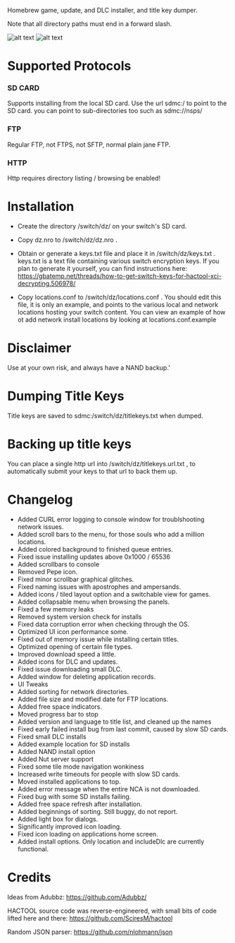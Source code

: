 Homebrew game, update, and DLC installer, and title key dumper.

Note that all directory paths must end in a forward slash.

![alt text](https://raw.githubusercontent.com/blawar/nut/master/dz/ss.jpg)
![alt text](https://raw.githubusercontent.com/blawar/nut/master/dz/install.jpg)

# Supported Protocols #
### SD CARD ###
Supports installing from the local SD  card.  Use the url sdmc:/ to point to the SD card.  you can point to sub-directories too such as sdmc://nsps/

### FTP ###
Regular FTP, not FTPS, not SFTP, normal plain jane FTP.

### HTTP ###
Http requires directory listing / browsing be enabled!

# Installation

 - Create the directory /switch/dz/ on your switch's SD card.
 
 - Copy dz.nro to /switch/dz/dz.nro .
 
 - Obtain or generate a keys.txt file and place it in /switch/dz/keys.txt .  keys.txt is a text file containing various switch encryption keys.  If you plan to generate it yourself, you can find instructions here:  https://gbatemp.net/threads/how-to-get-switch-keys-for-hactool-xci-decrypting.506978/
 
 - Copy locations.conf to /switch/dz/locations.conf .  You should edit this file, it is only an example, and points to the various local and network locations hosting your switch content.  You can view an example of how ot add network install locations by looking at locations.conf.example

# Disclaimer

Use at your own risk, and always have a NAND backup.'

# Dumping Title Keys

Title keys are saved to sdmc:/switch/dz/titlekeys.txt when dumped.

# Backing up title keys

You can place a single http url into /switch/dz/titlekeys.url.txt , to automatically submit your keys to that url to back them up.

# Changelog

- Added CURL error logging to console window for troublshooting network issues.
- Added scroll bars to the menu, for those souls who add a million locations.
- Added colored background to finished queue entries.
- Fixed issue installing updates above 0x1000 / 65536
- Added scrollbars to console
- Removed Pepe icon.
- Fixed minor scrollbar graphical glitches.
- Fixed naming issues with apostrophes and ampersands.
- Added icons / tiled layout option and a switchable view for games.
- Added collapsable menu when browsing the panels.
- Fixed a few memory leaks
- Removed system version check for installs
- Fixed data corruption error when checking through the OS.
- Optimized UI icon performance some.
- Fixed out of memory issue while installing certain titles.
- Optimized opening of certain file types.
- Improved download speed a little.
- Added icons for DLC and updates.
- Fixed issue downloading small DLC.
- Added window for deleting application records.
- UI Tweaks
- Added sorting for network directories.
- Added file size and modified date for FTP locations.
- Added free space indicators.
- Moved progress bar to stop
- Added version and language to title list, and cleaned up the names
- Fixed early failed install bug from last commit, caused by slow SD cards.
- Fixed small DLC installs
- Added example location for SD installs
- Added NAND install option
- Added Nut server support
- Fixed some tile mode navigation wonkiness
- Increased write timeouts for people with slow SD cards.
- Moved installed applications to top.
- Added error message when the entire NCA is not downloaded.
- Fixed bug with some SD installs failing.
- Added free space refresh after installation.
- Added beginnings of sorting.  Still buggy, do not report.
- Added light box for dialogs.
- Significantly improved icon loading.
- Fixed icon loading on applications home screen.
- Added install options.  Only location and includeDlc are currently functional.

# Credits

Ideas from Adubbz:
https://github.com/Adubbz/

HACTOOL source code was reverse-engineered, with small bits of code lifted here and there:
https://github.com/SciresM/hactool

Random JSON parser:
https://github.com/nlohmann/json
